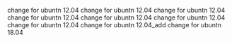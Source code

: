 change for ubuntn 12.04
change for ubuntn 12.04
change for ubuntn 12.04
change for ubuntn 12.04
change for ubuntn 12.04
change for ubuntn 12.04
change for ubuntn 12.04
change for ubuntn 12.04_add
change for ubuntn 18.04

